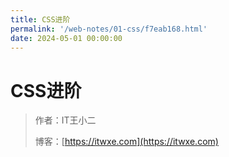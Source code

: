 ```yaml
---
title: CSS进阶
permalink: '/web-notes/01-css/f7eab168.html'
date: 2024-05-01 00:00:00
---
```


# CSS进阶

> 作者：IT王小二
>
> 博客：[https://itwxe.com](https://itwxe.com)

